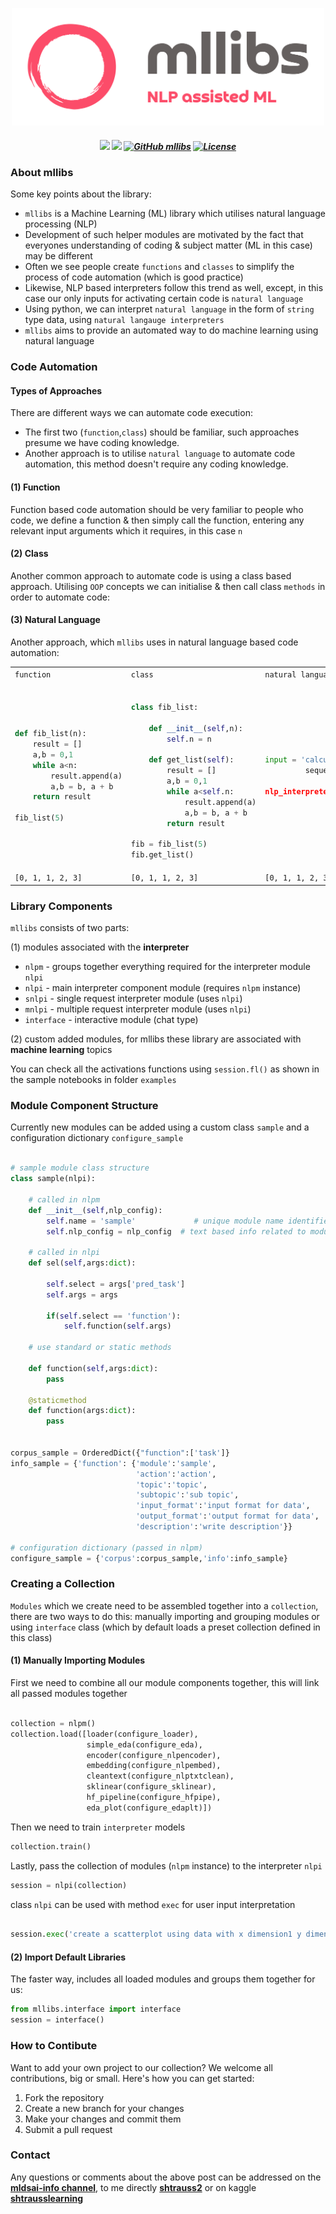 <p align="center">
    <img src="data/images/cnb.png" width="500">
</p>

<h5 align="center"
    
![](https://camo.githubusercontent.com/d38e6cc39779250a2835bf8ed3a72d10dbe3b05fa6527baa3f6f1e8e8bd056bf/68747470733a2f2f696d672e736869656c64732e696f2f62616467652f436f64652d507974686f6e2d696e666f726d6174696f6e616c3f7374796c653d666c6174266c6f676f3d707974686f6e266c6f676f436f6c6f723d776869746526636f6c6f723d326262633861) ![](https://badgen.net/badge/status/WIP/orange) [![GitHub mllibs](https://img.shields.io/github/v/tag/shtrausslearning/mllibs.svg?sort=semver)](https://github.com/shtrausslearning/mllibs/releases)
[![License](https://img.shields.io/badge/License-MIT-blue)](#license "Go to license section")

</h5>

### About mllibs

Some key points about the library:

- <code>mllibs</code> is a Machine Learning (ML) library which utilises natural language processing (NLP)
- Development of such helper modules are motivated by the fact that everyones understanding of coding & subject matter (ML in this case) may be different 
- Often we see people create `functions` and `classes` to simplify the process of code automation (which is good practice)
- Likewise, NLP based interpreters follow this trend as well, except, in this case our only inputs for activating certain code is `natural language`
- Using python, we can interpret `natural language` in the form of `string` type data, using `natural langauge interpreters`
- <code>mllibs</code> aims to provide an automated way to do machine learning using natural language

### Code Automation

#### Types of Approaches

There are different ways we can automate code execution:
- The first two (`function`,`class`) should be familiar, such approaches presume we have coding knowledge.
- Another approach is to utilise `natural language` to automate code automation, this method doesn't require any coding knowledge. 

#### (1) Function 

Function based code automation should be very familiar to people who code, we define a function & then simply call the function, entering any relevant input arguments which it requires, in this case `n`

#### (2) Class 

Another common approach to automate code is using a class based approach. Utilising `OOP` concepts we can initialise & then call class `methods` in order to automate code:

#### (3) Natural Language

Another approach, which `mllibs` uses in natural language based code automation:

<table>
    
<tr>
<td> <code>function</code> </td> <td> <code>class</code> </td> <td> <code>natural language</code> </td>
</tr>

<tr>
<td>

```python
def fib_list(n):
    result = []
    a,b = 0,1
    while a<n:
        result.append(a)
        a,b = b, a + b
    return result

fib_list(5) 
```
    
</td>
<td>
    
```python

class fib_list:
    
    def __init__(self,n):
        self.n = n

    def get_list(self):
        result = []
        a,b = 0,1
        while a<self.n:
            result.append(a)
            a,b = b, a + b
        return result

fib = fib_list(5)
fib.get_list()
```

</td>

<td>

```python
input = 'calculate the fibonacci'
         sequence for the value of 5'

nlp_interpreter(input) 
```
    
</td>

<tr>
<td> <code>[0, 1, 1, 2, 3]</code> </td> <td> <code>[0, 1, 1, 2, 3]</code> </td> <td> <code>[0, 1, 1, 2, 3]</code> </td>
</tr>

</tr>
</table>

### Library Components

`mllibs` consists of two parts:

(1) modules associated with the **interpreter**

- `nlpm` - groups together everything required for the interpreter module `nlpi`
- `nlpi` - main interpreter component module (requires `nlpm` instance)
- `snlpi` - single request interpreter module (uses `nlpi`)
- `mnlpi` - multiple request interpreter module (uses `nlpi`)
- `interface` - interactive module (chat type)

(2) custom added modules, for mllibs these library are associated with **machine learning** topics

You can check all the activations functions using <code>session.fl()</code> as shown in the sample notebooks in folder <code>examples</code>

### Module Component Structure

Currently new modules can be added using a custom class `sample` and a configuration dictionary 
`configure_sample`

```python

# sample module class structure
class sample(nlpi):
    
    # called in nlpm
    def __init__(self,nlp_config):
        self.name = 'sample'             # unique module name identifier (used in nlpm/nlpi)
        self.nlp_config = nlp_config  # text based info related to module (used in nlpm/nlpi)
        
    # called in nlpi
    def sel(self,args:dict):
        
        self.select = args['pred_task']
        self.args = args
        
        if(self.select == 'function'):
            self.function(self.args)
        
    # use standard or static methods
        
    def function(self,args:dict):
        pass
        
    @staticmethod
    def function(args:dict):
        pass
    

corpus_sample = OrderedDict({"function":['task']}
info_sample = {'function': {'module':'sample',
                            'action':'action',
                            'topic':'topic',
                            'subtopic':'sub topic',
                            'input_format':'input format for data',
                            'output_format':'output format for data',
                            'description':'write description'}}
                         
# configuration dictionary (passed in nlpm)
configure_sample = {'corpus':corpus_sample,'info':info_sample}
```

### Creating a Collection

`Modules` which we create need to be assembled together into a `collection`, there are two ways to do this: manually importing and grouping modules or using  <code>interface</code> class (which by default loads a preset collection defined in this class)

#### **(1) Manually Importing Modules**

First we need to combine all our module components together, this will link all passed modules together

```python

collection = nlpm()
collection.load([loader(configure_loader),
                 simple_eda(configure_eda),
                 encoder(configure_nlpencoder),
                 embedding(configure_nlpembed),
                 cleantext(configure_nlptxtclean),
                 sklinear(configure_sklinear),
                 hf_pipeline(configure_hfpipe),
                 eda_plot(configure_edaplt)])  
```

Then we need to train `interpreter` models

```python
collection.train()
```

Lastly, pass the collection of modules (`nlpm` instance) to the interpreter `nlpi` 

```python
session = nlpi(collection)
```

class `nlpi` can be used with method `exec` for user input interpretation

```python

session.exec('create a scatterplot using data with x dimension1 y dimension2')

```

#### **(2) Import Default Libraries**

The faster way, includes all loaded modules and groups them together for us:

```python
from mllibs.interface import interface
session = interface()
```

### **How to Contibute**

Want to add your own project to our collection? We welcome all contributions, big or small. Here's how you can get started:

1. Fork the repository
2. Create a new branch for your changes
3. Make your changes and commit them
4. Submit a pull request

### **Contact**

Any questions or comments about the above post can be addressed on the **[mldsai-info channel](https://t.me/mldsai_info)**, to me directly **[shtrauss2](https://t.me/shtrauss2)** or on kaggle **[shtrausslearning](https://kaggle.com/shtrausslearning)**